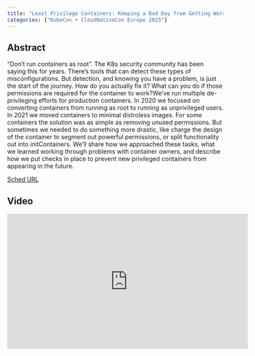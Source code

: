 ```yaml
---
title: "Least Privilege Containers: Keeping a Bad Day from Getting Worse - Greg Castle & Vinayak Goyal, Google"
categories: ["KubeCon + CloudNativeCon Europe 2023"]
---
```


## Abstract

“Don’t run containers as root”. The K8s security community has been saying this for years. There’s tools that can detect these types of misconfigurations. But detection, and knowing you have a problem, is just the start of the journey. How do you actually fix it? What can you do if those permissions are required for the container to work?We’ve run multiple de-privileging efforts for production containers. In 2020 we focused on converting containers from running as root to running as unprivileged users. In 2021 we moved containers to minimal distroless images. For some containers the solution was as simple as removing unused permissions. But sometimes we needed to do something more drastic, like charge the design of the container to segment out powerful permissions, or split functionality out into initContainers. We’ll share how we approached these tasks, what we learned working through problems with container owners, and describe how we put checks in place to prevent new privileged containers from appearing in the future.

[Sched URL](https://kccnceu2023.sched.com/event/eae7820102541e443e8fcb9a5e18ad14)

## Video

<iframe width='560' height='315' src='https://www.youtube.com/embed/uouH9fsWVIE' frameborder='0' allow='accelerometer; autoplay; encrypted-media; gyroscope; picture-in-picture' allowfullscreen></iframe>
